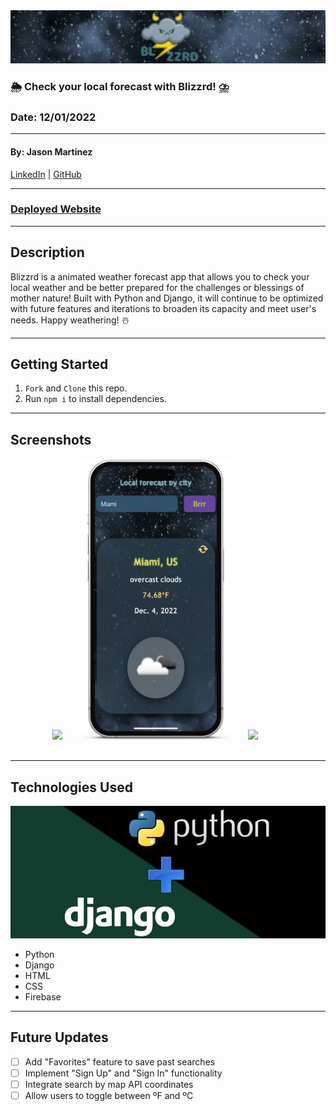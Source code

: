 <img style="center" src="/static/images/blizzrd_banner.gif" alt="Blizzrd Banner"  width="1000">

### 🌦 Check your local forecast with Blizzrd! ⛈

### Date: 12/01/2022

---

#### By: Jason Martinez

<a href="https://www.linkedin.com/in/martinez-jason/" target="_blank" rel="noreferrer">LinkedIn</a> | <a href="https://github.com/jasonmar08" target="_blank" rel="noreferrer">GitHub</a>

---

### <a href="http://devapp.pythonanywhere.com/" target="_blank" alt="Deployed Website" rel="noreferrer">Deployed Website</a>

---

## Description

Blizzrd is a animated weather forecast app that allows you to check your local weather and be better prepared for the challenges or blessings of mother nature! Built with Python and Django, it will continue to be optimized with future features and iterations to broaden its capacity and meet user's needs. Happy weathering! ☃️

---

## Getting Started

1.  `Fork` and `Clone` this repo.
2.  Run `npm i` to install dependencies.

---

## Screenshots

<div style= "center">
    <pre>
        <img src="/static/images/blizzrd_rec1.gif"  height="450">&nbsp;&nbsp;&nbsp;<img src="/static/images/blizzrd_mobile.png" height="450">&nbsp;&nbsp;&nbsp;<img src="/static/images/blizzrd_rec2.gif" height="450">&nbsp;&nbsp;&nbsp;
    </pre>
</div>

---

## Technologies Used

<img style="center" src="/static/images/tech_used.png" alt="Python Django" width="1000">

- Python
- Django
- HTML
- CSS
- Firebase

---

## Future Updates

- [ ] Add "Favorites" feature to save past searches
- [ ] Implement "Sign Up" and "Sign In" functionality
- [ ] Integrate search by map API coordinates
- [ ] Allow users to toggle between ºF and ºC
